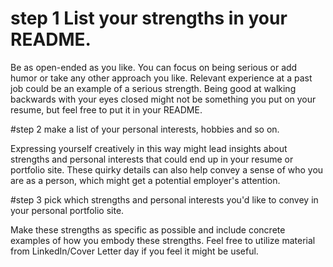# step 1 List your strengths in your README.

 Be as open-ended as you like. You can focus on being serious or add humor or take any other approach you like. Relevant experience at a past job could be an example of a serious strength. Being good at walking backwards with your eyes closed might not be something you put on your resume, but feel free to put it in your README.

 #step 2 make a list of your personal interests, hobbies and so on. 
 
 Expressing yourself creatively in this way might lead insights about strengths and personal interests that could end up in your resume or portfolio site. These quirky details can also help convey a sense of who you are as a person, which might get a potential employer's attention.

#step 3 pick which strengths and personal interests you'd like to convey in your personal portfolio site. 

Make these strengths as specific as possible and include concrete examples of how you embody these strengths. Feel free to utilize material from LinkedIn/Cover Letter day if you feel it might be useful. 
